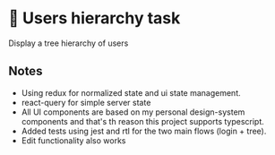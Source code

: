 # :dizzy: Users hierarchy task
Display a tree hierarchy of users

## Notes
- Using redux for normalized state and ui state management.
- react-query for simple server state
- All UI components are based on my personal design-system components and that's th reason this project supports typescript.
- Added tests using jest and rtl for the two main flows (login + tree).
- Edit functionality also works
